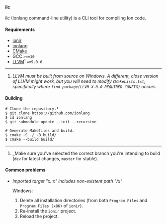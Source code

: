 #### ilc

ilc (Ionlang command-line utility) is a CLI tool for compiling Ion
code.

#### Requirements

* [ionir](https://github.com/ionlang/ionir)
* [ionlang](https://github.com/ionlang/ionlang)
* [CMake](https://cmake.org/download/)
* GCC `>=v10`
* [LLVM](https://releases.llvm.org/download.html)¹ `=v9.0.0`

---
1. _LLVM must be built from source on Windows. A different, close version of LLVM
might work, but you will need to modify `CMakeLists.txt`, specifically where
`find_package(LLVM X.0.0 REQUIRED CONFIG)` occurs._

#### Building

```shell
# Clone the repository.¹
$ git clone https://github.com/ionlang
$ cd ionlang
$ git submodule update --init --recursive

# Generate Makefiles and build.
$ cmake -S ./ -B build/
$ cmake --build build/
```

---
1. _Make sure you've selected the correct branch you're intending to
build (`dev` for latest changes, `master` for stable).

#### Common problems

* *Imported target "x::x" includes non-existent path "/x"*

    Windows:

    1. Delete all installation directories (from both `Program Files` and `Program Files (x86)` of `ionir`).
    2. Re-install the `ionir` project.
    3. Reload the project.

